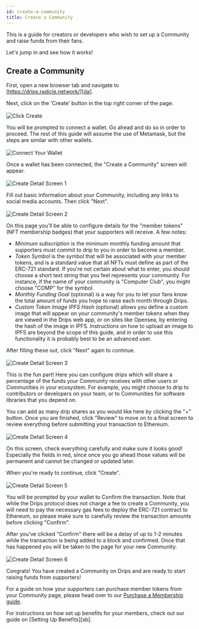 ```yaml
---
id: create-a-community
title: Create a Community
---
```


This is a guide for creators or developers who wish to set up a Community and raise funds from their fans.

Let's jump in and see how it works!

## Create a Community

First, open a new browser tab and navigate to [https://drips.radicle.network/][da].

Next, click on the 'Create' button in the top right corner of the page.
</br>  
![Click Create][c1]
 
You will be prompted to connect a wallet. Go ahead and do so in order to proceed. The rest of this guide will assume the use of Metamask, but the steps are similar with other wallets.
</br>  
![Connect Your Wallet][c2]
 
Once a wallet has been connected, the "Create a Community" screen will appear.
</br>  
![Create Detail Screen 1][c3]

Fill out basic information about your Community, including any links to social media accounts. Then click "Next".
</br>  
![Create Detail Screen 2][c4]

On this page you'll be able to configure details for the "member tokens" (NFT membership badges) that your supporters will receive. A few notes:

- *Minimum subscription* is the minimum monthly funding amount that supporters must commit to drip to you in order to become a member.
- *Token Symbol* is the symbol that will be associated with your member tokens, and is a standard value that all NFTs must define as part of the ERC-721 standard. If you're not certain about what to enter, you should choose a short text string that you feel represents your community. For instance, if the name of your community is "Computer Club", you might choose
"COMP" for the symbol.
- *Monthly Funding Goal* (optional) is a way for you to let your fans know the total amount of funds you hope to raise each month through Drips.
- *Custom Token Image IPFS Hash* (optional) allows you define a custom image that will appear on your community's member tokens when they are viewed in the Drips web app, or on sites like Opensea, by entering the hash of the image in IPFS. Instructions on how to upload an image to IPFS are beyond the scope of this guide, and in order to use this functionality it is probably best to be an advanced user.

After filling these out, click "Next" again to continue.
</br>  
![Create Detail Screen 3][c5]

This is the fun part! Here you can configure drips which will share a percentage of the funds your Community receives
with other users or Communities in your ecosystem. For example, you might choose to drip to contributors or developers
on your team, or to Communities for software libraries that you depend on.

You can add as many drip shares as you would like here by clicking the "+" button. Once you are finished, click "Review"
to move on to a final screen to review everything before submitting your transaction to Ethereum.
</br>  
![Create Detail Screen 4][c6]

On this screen, check everything carefully and make sure it looks good! Especially the fields in red, since once you
go ahead those values will be permanent and cannot be changed or updated later.

When you're ready to continue, click "Create".
</br>  
![Create Detail Screen 5][c7]

You will be prompted by your wallet to Confirm the transaction. Note that while the Drips protocol does not charge a fee to create a Community, you will need to pay the necessary gas fees to deploy the ERC-721 contract to Ethereum, so please make sure to carefully review the transaction amounts before clicking "Confirm".

After you've clicked "Confirm" there will be a delay of up to 1-2 minutes while the transaction is being added to a block and confirmed. Once that has happened you will be taken to the page for your new Community. 
</br>  
![Create Detail Screen 6][c8]

Congrats! You have created a Community on Drips and are ready to start raising funds from supporters! 

For a guide on how your supporters can purchase member tokens from your Community page, please head over to our [Purchase a Membership guide][pm].

For instructions on how set up benefits for your members, check out our guide on [Setting Up Benefits][sb].

[da]: https://drips.radicle.network/
[c1]: /img/drips_create1.png
[c2]: /img/drips_create2.png
[c3]: /img/drips_create3.png
[c4]: /img/drips_create4.png
[c5]: /img/drips_create5.png
[c6]: /img/drips_create6.png
[c7]: /img/drips_create7.png
[c8]: /img/drips_create8.png
[pm]: using-drips/purchase-a-membership.md